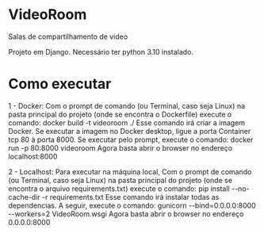 # VideoRoom
Salas de compartilhamento de video

Projeto em Django. Necessário ter python 3.10 instalado.

# Como executar
 1 - Docker: Com o prompt de comando (ou Terminal, caso seja Linux) na pasta principal do projeto (onde se encontra o Dockerfile) execute o comando: 
 docker build -t videoroom ./
Esse comando irá criar a imagem Docker. Se executar a imagem no Docker desktop, ligue a porta Container tcp 80 à porta 8000. Se executar pelo prompt, 
execute o comando: docker run -p 80:8000 videoroom
Agora basta abrir o browser no endereço localhost:8000

2 - Localhost: Para executar na máquina local, Com o prompt de comando (ou Terminal, caso seja Linux) na pasta principal do projeto (onde se encontra o 
arquivo requirements.txt) execute o comando: pip install --no-cache-dir -r requirements.txt
Esse comando irá instalar todas as dependencias. A seguir, execute o comando: gunicorn --bind=0.0.0.0:8000 --workers=2 VideoRoom.wsgi
Agora basta abrir o browser no endereço 0.0.0.0:8000
